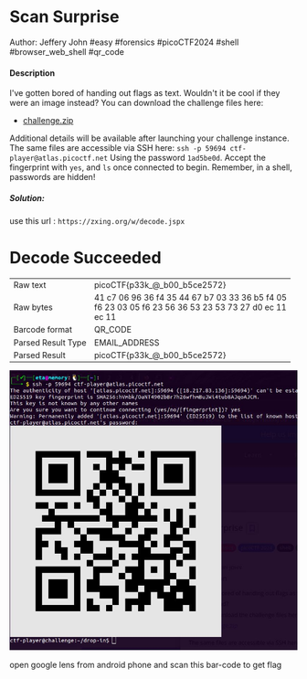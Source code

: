 # Scan Surprise

Author: Jeffery John
#easy #forensics #picoCTF2024 #shell #browser_web_shell #qr_code
#### Description

I've gotten bored of handing out flags as text. Wouldn't it be cool if they were an image instead? You can download the challenge files here:

- [challenge.zip](https://artifacts.picoctf.net/c_atlas/2/challenge.zip)

Additional details will be available after launching your challenge instance.
The same files are accessible via SSH here: `ssh -p 59694 ctf-player@atlas.picoctf.net` Using the password `1ad5be0d`. Accept the fingerprint with `yes`, and `ls` once connected to begin. Remember, in a shell, passwords are hidden!

##### Solution: 
use this url : `https://zxing.org/w/decode.jspx`
# Decode Succeeded

|                    |                                                                                                                 |
| ------------------ | --------------------------------------------------------------------------------------------------------------- |
| Raw text           | picoCTF{p33k_@_b00_b5ce2572}                                                                                    |
| Raw bytes          | 41 c7 06 96 36 f4 35 44   67 b7 03 33 36 b5 f4 05<br>f6 23 03 05 f6 23 56 36   53 23 53 73 27 d0 ec 11<br>ec 11 |
| Barcode format     | QR_CODE                                                                                                         |
| Parsed Result Type | EMAIL_ADDRESS                                                                                                   |
| Parsed Result      | picoCTF{p33k_@_b00_b5ce2572}                                                                                    |


![scan\_surprise/scan_surprise/scan_surprise/Scan_Surprise/barcode.jpg](Scan_Surprise/barcode.jpg)

open google lens from android phone and scan this bar-code to get flag
